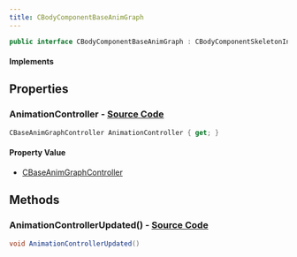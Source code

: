```yaml
---
title: CBodyComponentBaseAnimGraph
---
```


```csharp
public interface CBodyComponentBaseAnimGraph : CBodyComponentSkeletonInstance, CBodyComponent, CEntityComponent, ISchemaClass<CEntityComponent>, ISchemaClass<CBodyComponent>, ISchemaClass<CBodyComponentSkeletonInstance>, ISchemaClass<CBodyComponentBaseAnimGraph>, ISchemaField, ISchemaClass, INativeHandle
```

#### Implements

## Properties

### **AnimationController** - [Source Code](https://github.com/swiftly-solution/swiftlys2/blob/main/managed/src/SwiftlyS2.Generated/Schemas/Interfaces/CBodyComponentBaseAnimGraph.cs#L16)

```csharp
CBaseAnimGraphController AnimationController { get; }
```

#### Property Value

- [CBaseAnimGraphController](/docs/api/shared/schemadefinitions/cbaseanimgraphcontroller)

## Methods

### **AnimationControllerUpdated()** - [Source Code](https://github.com/swiftly-solution/swiftlys2/blob/main/managed/src/SwiftlyS2.Generated/Schemas/Interfaces/CBodyComponentBaseAnimGraph.cs#L18)

```csharp
void AnimationControllerUpdated()
```

